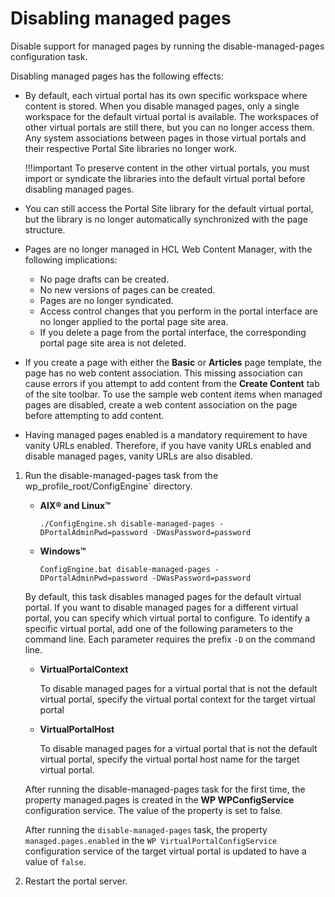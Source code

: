 # Disabling managed pages

Disable support for managed pages by running the disable-managed-pages configuration task.

Disabling managed pages has the following effects:

-   By default, each virtual portal has its own specific workspace where content is stored. When you disable managed pages, only a single workspace for the default virtual portal is available. The workspaces of other virtual portals are still there, but you can no longer access them. Any system associations between pages in those virtual portals and their respective Portal Site libraries no longer work.

    !!!important
        To preserve content in the other virtual portals, you must import or syndicate the libraries into the default virtual portal before disabling managed pages.

-   You can still access the Portal Site library for the default virtual portal, but the library is no longer automatically synchronized with the page structure.
-   Pages are no longer managed in HCL Web Content Manager, with the following implications:
    -   No page drafts can be created.
    -   No new versions of pages can be created.
    -   Pages are no longer syndicated.
    -   Access control changes that you perform in the portal interface are no longer applied to the portal page site area.
    -   If you delete a page from the portal interface, the corresponding portal page site area is not deleted.
-   If you create a page with either the **Basic** or **Articles** page template, the page has no web content association. This missing association can cause errors if you attempt to add content from the **Create Content** tab of the site toolbar. To use the sample web content items when managed pages are disabled, create a web content association on the page before attempting to add content.
-   Having managed pages enabled is a mandatory requirement to have vanity URLs enabled. Therefore, if you have vanity URLs enabled and disable managed pages, vanity URLs are also disabled.

1.  Run the disable-managed-pages task from the wp_profile_root/ConfigEngine` directory.

    -   **AIX® and Linux™**

        `./ConfigEngine.sh disable-managed-pages -DPortalAdminPwd=password -DWasPassword=password`

    -   **Windows™**

        `ConfigEngine.bat disable-managed-pages -DPortalAdminPwd=password -DWasPassword=password`

    By default, this task disables managed pages for the default virtual portal. If you want to disable managed pages for a different virtual portal, you can specify which virtual portal to configure. To identify a specific virtual portal, add one of the following parameters to the command line. Each parameter requires the prefix `-D` on the command line.

    -   **VirtualPortalContext**

        To disable managed pages for a virtual portal that is not the default virtual portal, specify the virtual portal context for the target virtual portal

    -   **VirtualPortalHost**

        To disable managed pages for a virtual portal that is not the default virtual portal, specify the virtual portal host name for the target virtual portal.

    After running the disable-managed-pages task for the first time, the property managed.pages is created in the **WP WPConfigService** configuration service. The value of the property is set to false.

    After running the `disable-managed-pages` task, the property `managed.pages.enabled` in the `WP VirtualPortalConfigService` configuration service of the target virtual portal is updated to have a value of `false`.

2.  Restart the portal server.



